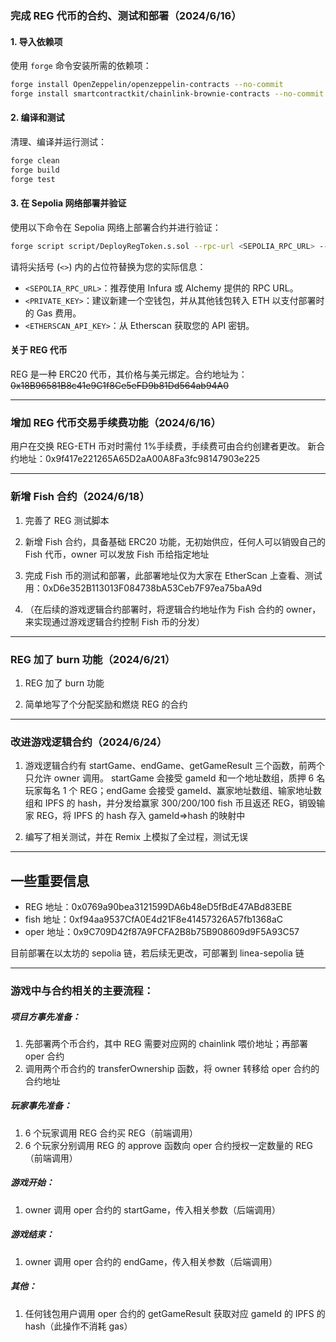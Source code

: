 ### 完成 REG 代币的合约、测试和部署（2024/6/16）

#### 1. 导入依赖项

使用 `forge` 命令安装所需的依赖项：

```sh
forge install OpenZeppelin/openzeppelin-contracts --no-commit
forge install smartcontractkit/chainlink-brownie-contracts --no-commit
```

#### 2. 编译和测试

清理、编译并运行测试：

```sh
forge clean
forge build
forge test
```

#### 3. 在 Sepolia 网络部署并验证

使用以下命令在 Sepolia 网络上部署合约并进行验证：

```sh
forge script script/DeployRegToken.s.sol --rpc-url <SEPOLIA_RPC_URL> --private-key <PRIVATE_KEY> --broadcast --etherscan-api-key <ETHERSCAN_API_KEY> --verify
```

请将尖括号 (`<>`) 内的占位符替换为您的实际信息：

- `<SEPOLIA_RPC_URL>`：推荐使用 Infura 或 Alchemy 提供的 RPC URL。
- `<PRIVATE_KEY>`：建议新建一个空钱包，并从其他钱包转入 ETH 以支付部署时的 Gas 费用。
- `<ETHERSCAN_API_KEY>`：从 Etherscan 获取您的 API 密钥。

#### 关于 REG 代币

REG 是一种 ERC20 代币，其价格与美元绑定。合约地址为：~~0x18B96581B8c41e9C1f8Ce5eFD9b81Dd564ab94A0~~

---

### 增加 REG 代币交易手续费功能（2024/6/16）

用户在交换 REG-ETH 币对时需付 1%手续费，手续费可由合约创建者更改。
新合约地址：0x9f417e221265A65D2aA00A8Fa3fc98147903e225

---

### 新增 Fish 合约（2024/6/18）

1. 完善了 REG 测试脚本

2. 新增 Fish 合约，具备基础 ERC20 功能，无初始供应，任何人可以销毁自己的 Fish 代币，owner 可以发放 Fish 币给指定地址

3. 完成 Fish 币的测试和部署，此部署地址仅为大家在 EtherScan 上查看、测试用：0xD6e352B113013F084738bA53Ceb7F97ea75baA9d

4. （在后续的游戏逻辑合约部署时，将逻辑合约地址作为 Fish 合约的 owner，来实现通过游戏逻辑合约控制 Fish 币的分发）

---

### REG 加了 burn 功能（2024/6/21）

1. REG 加了 burn 功能

2. 简单地写了个分配奖励和燃烧 REG 的合约

---

### 改进游戏逻辑合约（2024/6/24）

1. 游戏逻辑合约有 startGame、endGame、getGameResult 三个函数，前两个只允许 owner 调用。
   startGame 会接受 gameId 和一个地址数组，质押 6 名玩家每名 1 个 REG；endGame 会接受 gameId、赢家地址数组、输家地址数组和 IPFS 的 hash，并分发给赢家 300/200/100 fish 币且返还 REG，销毁输家 REG，将 IPFS 的 hash 存入 gameId=>hash 的映射中

2. 编写了相关测试，并在 Remix 上模拟了全过程，测试无误

---

## 一些重要信息

- REG 地址：0x0769a90bea3121599DA6b48eD5fBdE47ABd83EBE
- fish 地址：0xf94aa9537CfA0E4d21F8e41457326A57fb1368aC
- oper 地址：0x9C709D42f87A9FCFA2B8b75B908609d9F5A93C57

目前部署在以太坊的 sepolia 链，若后续无更改，可部署到 linea-sepolia 链

---

### 游戏中与合约相关的主要流程：

##### 项目方事先准备：

1. 先部署两个币合约，其中 REG 需要对应网的 chainlink 喂价地址；再部署 oper 合约
2. 调用两个币合约的 transferOwnership 函数，将 owner 转移给 oper 合约的合约地址

##### 玩家事先准备：

1. 6 个玩家调用 REG 合约买 REG（前端调用）
2. 6 个玩家分别调用 REG 的 approve 函数向 oper 合约授权一定数量的 REG（前端调用）

##### 游戏开始：

1. owner 调用 oper 合约的 startGame，传入相关参数（后端调用）

##### 游戏结束：

1. owner 调用 oper 合约的 endGame，传入相关参数（后端调用）

##### 其他：

1. 任何钱包用户调用 oper 合约的 getGameResult 获取对应 gameId 的 IPFS 的 hash（此操作不消耗 gas）
